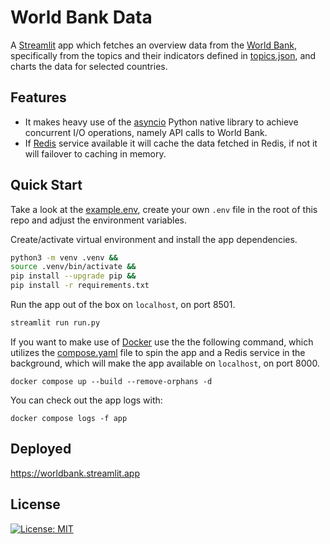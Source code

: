 # World Bank Data


A [Streamlit](https://github.com/streamlit/streamlit) app which fetches an overview data from the [World Bank](https://data.worldbank.org/), specifically from the topics and their indicators defined in [topics.json](app/topics.json), and charts the data for selected countries.


## Features

* It makes heavy use of the [asyncio](https://docs.python.org/3/library/asyncio.html) Python native library to achieve concurrent I/O operations, namely API calls to World Bank.
* If [Redis](https://redis.io/) service available it will cache the data fetched in Redis, if not it will failover to caching in memory.


## Quick Start

Take a look at the [example.env](example.env), create your own `.env` file in the root of this repo and adjust the environment variables.

Create/activate virtual environment and install the app dependencies.

``` bash
python3 -m venv .venv &&
source .venv/bin/activate &&
pip install --upgrade pip &&
pip install -r requirements.txt
```

Run the app out of the box on `localhost`, on port 8501.
``` bash
streamlit run run.py
```

If you want to make use of [Docker](https://www.docker.com/) use the the following command, which utilizes the [compose.yaml](compose.yaml) file to spin the app and a Redis service in the background, which will make the app available on `localhost`, on port 8000.

```
docker compose up --build --remove-orphans -d
```

You can check out the app logs with:
```
docker compose logs -f app
```

## Deployed

https://worldbank.streamlit.app

## License

[![License: MIT](https://img.shields.io/github/license/vlatan/world-bank-data?label=License)](/LICENSE "License: MIT")